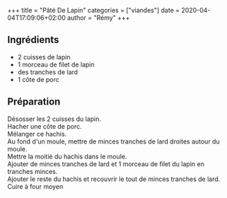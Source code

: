 +++
title = "Pâté De Lapin"
categories = ["viandes"]
date = 2020-04-04T17:09:06+02:00
author = "Rémy"
+++


<!--more-->
## Ingrédients
* 2 cuisses de lapin
* 1 morceau de filet de lapin
* des tranches de lard
* 1 côte de porc

## Préparation

Désosser les 2 cuisses du lapin.  
Hacher une côte de porc.  
Mélanger ce hachis.  
Au fond d'un moule, mettre de minces tranches de lard droites autour du moule.  
Mettre la moitié du hachis dans le moule.  
Ajouter de minces tranches de lard et 1 morceau de filet du lapin en tranches minces.  
Ajouter le reste du hachis et recouvrir le tout de minces tranches de lard.  
Cuire à four moyen

